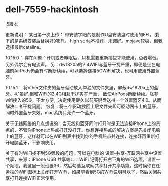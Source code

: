 # dell-7559-hackintosh
I5版本

更新说明：
某日第一次上传：
带安装字眼的是制作U盘安装盘时使用的EFI，
剩下的是系统安装后替换好的EFI。
high seria不推荐，未调好。mojave较稳，但我选择最新catalina。

10.15.0：
存在问题：开机或者睡眠后，耳机需要重新插拔才能使用，否者爆音。另外偶尔会有电流声。
另：dw1820a的2.4WIFI与蓝牙干扰严重，即便是坐在电脑前AirPods仍会有时断断续续，可以选择连接5GWiFi解决，也可用使用外置蓝牙。

10.15.1：
将other文件夹的蓝牙驱动放入单独的文件夹里，屏蔽dw1820a上的蓝牙。4.1虽好,但和WiFi的2.4G相互干扰实在严重，
致使AirPods断断续续。除非wifi接入的5G。不太方便，决定使用很久以前买键盘送得一个外置蓝牙4.0。从而解决二者干扰问题。
恢复：将三个驱动放回上层文件夹即可驱动网卡上的蓝牙，同时外置蓝牙失效。mac系统只允许一个蓝牙。

关于无线网络的几点想说的：当无线和蓝牙同时打开时是无法连接iPhone上的景点的，不管你iPhone上热点打开没打开。你想连接热点的解决方案是先关闭电脑上的蓝牙，这样就可以在WiFi列表中找到你的手机热点并连接，连接好再重新打开电脑蓝牙，不影响使用。

关于有时WiFi找不到5G频段的问题：可以在电脑的 设置-共享-互联网共享中设置共享，来源：iPhone USB 共享端口：WiFi 记得打开右下角的WiFi选项，设置一个频段，我这里一般设置36，然后勾选互联网共享打开共享功能。这时候你在任务栏的WiFi图标上关闭打开WiFi，如果能看到5G的WiFi说明可以了，然后关闭共享打开连接WiFi正常使用。
